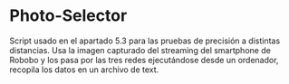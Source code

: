 # Photo-Selector
Script usado en el apartado 5.3 para las pruebas de precisión a distintas distancias. Usa la imagen capturado del streaming del smartphone de Robobo y los pasa por las tres redes ejecutándose desde un ordenador, recopila los datos en un archivo de text.
